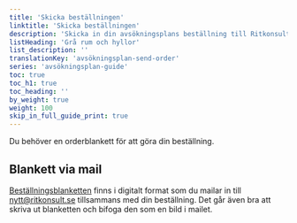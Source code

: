 ```yaml
---
title: 'Skicka beställningen'
linktitle: 'Skicka beställningen'
description: 'Skicka in din avsökningsplans beställning till Ritkonsult.'
listHeading: 'Grå rum och hyllor'
list_description: ''
translationKey: 'avsökningsplan-send-order'
series: 'avsökningsplan-guide'
toc: true
toc_h1: true
toc_heading: ''
by_weight: true
weight: 100
skip_in_full_guide_print: true
---
```


Du behöver en orderblankett för att göra din beställning.

## Blankett via mail
[Beställningsblanketten](/blanketter#avsökningsplan) finns i digitalt format som du mailar in till nytt@ritkonsult.se tillsammans med din beställning. Det går även bra att skriva ut blanketten och bifoga den som en bild i mailet.